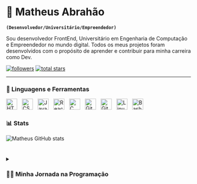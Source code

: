 # 👾 Matheus Abrahão

**`(Desenvolvedor/Universitário/Empreendedor)`**

Sou desenvolvedor FrontEnd, Universitário em Engenharia de Computação e Empreendedor no mundo digital. Todos os meus projetos foram desenvolvidos com o propósito de aprender e contribuir para minha carreira como Dev.

   <p align="left">
      <a href="https://github.com/mamalvares?tab=followers">
         <img alt="followers" title="Follow me on Github" src="https://custom-icon-badges.demolab.com/github/followers/mamalvares?color=236ad3&labelColor=1155ba&style=for-the-badge&logo=person-add&label=Follow&logoColor=white"/></a>
      <a href="https://github.com/ForrestKnight?tab=repositories&sort=stargazers">
         <img alt="total stars" title="Total stars on GitHub" src="https://custom-icon-badges.demolab.com/github/stars/mamalvares?color=55960c&style=for-the-badge&labelColor=488207&logo=star"/></a>
   </p>

---

### 🧰 Linguagens e Ferramentas

<img align="left" alt="HTML" width="30px" style="padding-right:10px;" src="https://cdn.jsdelivr.net/gh/devicons/devicon/icons/html5/html5-plain.svg" />
<img align="left" alt="CSS" width="30px" style="padding-right:10px;" src="https://cdn.jsdelivr.net/gh/devicons/devicon/icons/css3/css3-plain.svg" />
<img align="left" alt="JavaScript" width="30px" style="padding-right:10px;" src="https://cdn.jsdelivr.net/gh/devicons/devicon/icons/javascript/javascript-plain.svg" />
<img align="left" alt="React" width="30px" style="padding-right:10px;" src="https://cdn.jsdelivr.net/gh/devicons/devicon/icons/react/react-original.svg" />
<img align="left" alt="C" width="30px" style="padding-right:10px;" src="https://cdn.jsdelivr.net/gh/devicons/devicon/icons/c/c-line.svg" />
<img align="left" alt="GitHub" width="30px" style="padding-right:10px;" src="https://cdn.jsdelivr.net/gh/devicons/devicon/icons/github/github-original.svg" />
<img align="left" alt="Git" width="30px" style="padding-right:10px;" src="https://cdn.jsdelivr.net/gh/devicons/devicon/icons/git/git-original.svg" />
<img align="left" alt="Linux" width="30px" style="padding-right:10px;" src="https://cdn.jsdelivr.net/gh/devicons/devicon/icons/linux/linux-original.svg" />
<img align="left" alt="Bash" width="30px" style="padding-right:10px;" src="https://cdn.jsdelivr.net/gh/devicons/devicon/icons/bash/bash-original.svg" />
<br />

#

### 📊 Stats

![Matheus GitHub stats](https://github-readme-stats.vercel.app/api?username=mamalvares&show_icons=true&theme=gruvbox)

<!-- ![GitHub Streak](https://streak-stats.demolab.com?user=mamalvares&theme=gruvbox&border_radius=4.5) -->

#

<details>
 <summary><h3>👨‍💻 Minha Jornada na Programação</h3></summary>
   Desde jovem, sempre fui apaixonado por tecnologia e jogos de computador. Quando eu tinha 14 anos, tive a oportunidade de conhecer esse "mundo", foi justamente quando comecei a programar. Meu primeiro contato com uma linha de código foi quando tive a ideia de alterar arquivos dentro de um jogo de PC utilizando a linguagem C++, porém foi aí que percebi que BackEnd não era minha área, e sim o FrontEnd mais especificamente para Web.
   Mas eu não me contentava apenas com software, aos 15 anos, decidi montar meu próprio PC Gamer. Foi um desafio incrível, que me permitiu aprender ainda mais sobre tecnologia e como os componentes de hardware funcionam juntos. Depois de um tempo eu já estava montando e fazendo reparos nos computadores de meus amigos/conhecidos.
   Com o passar dos anos, meus conhecimentos e habilidades em programação evoluíram, e eu já tive a oportunidade de realizar projetos freelancer de website para empresas pertencentes à conhecidos/amigos. Cada projeto era uma nova oportunidade para aprender e aprimorar minhas habilidades, e eu me orgulho de ter contribuído para o sucesso de cada uma dessas empresas.
   Hoje, continuo a evoluir como programador e estou sempre procurando por novos desafios e oportunidades de aprendizado. Acredito que a paixão pela tecnologia e a determinação de sempre melhorar é a chave para o sucesso nesta indústria em constante evolução.
